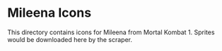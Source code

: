 # Mileena Icons

This directory contains icons for Mileena from Mortal Kombat 1.
Sprites would be downloaded here by the scraper.

